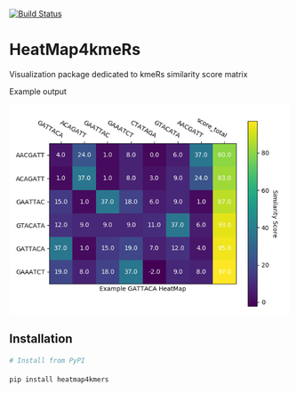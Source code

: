 [![Build Status](https://travis-ci.com/RafalUrniaz/HeatMap4kmeRs.svg?branch=master)](https://travis-ci.com/RafalUrniaz/HeatMap4kmeRs)

# HeatMap4kmeRs

Visualization package dedicated to kmeRs similarity score matrix 

Example output

![Figure_2.png](Examples/Figure_2.png)

## Installation

```r
# Install from PyPI 

pip install heatmap4kmers

```
